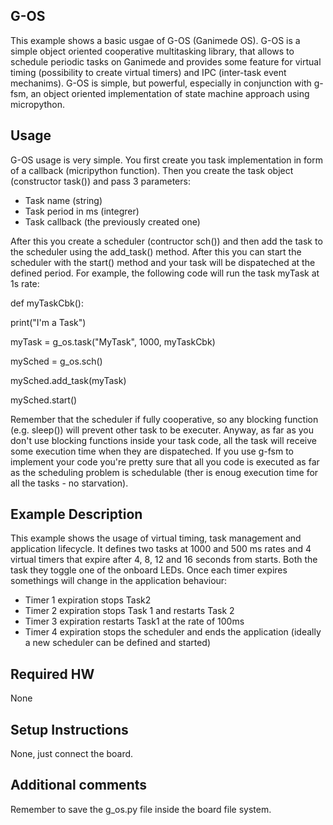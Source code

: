 ## G-OS
This example shows a basic usgae of G-OS (Ganimede OS). G-OS is a simple object oriented cooperative multitasking library, that allows to schedule periodic tasks on Ganimede and provides some feature for virtual timing (possibility to create virtual timers) and IPC (inter-task event mechanims). G-OS is simple, but powerful, especially in conjunction with g-fsm, an object oriented implementation of state machine approach using micropython. 

## Usage
G-OS usage is very simple. You first create you task implementation in form of a callback (micripython function). Then you create the task object (constructor task()) and pass 3 parameters:
- Task name (string)
- Task period in ms (integrer)
- Task callback (the previously created one)

After this you create a scheduler (contructor sch()) and then add the task to the scheduler using the add_task() method. After this you can start the scheduler with the start() method and your task will be dispateched at the defined period. For example, the following code will run the task myTask at 1s rate:

def myTaskCbk():

  print("I'm a Task")

myTask = g_os.task("MyTask", 1000, myTaskCbk)

mySched = g_os.sch()

mySched.add_task(myTask)

mySched.start()

Remember that the scheduler if fully cooperative, so any blocking function (e.g. sleep()) will prevent other task to be executer. Anyway, as far as you don't use blocking functions inside your task code, all the task will receive some execution time when they are dispateched. If you use g-fsm to implement your code you're pretty sure that all you code is executed as far as the scheduling problem is schedulable (ther is enoug execution time for all the tasks - no starvation).

## Example Description
This example shows the usage of virtual timing, task management and application lifecycle. It defines two tasks at 1000 and 500 ms rates and 4 virtual timers that expire after 4, 8, 12 and 16 seconds from starts. Both the task they toggle one of the onboard LEDs. Once each timer expires somethings will change in the application behaviour:

- Timer 1 expiration stops Task2
- Timer 2 expiration stops Task 1 and restarts Task 2
- Timer 3 expiration restarts Task1 at the rate of 100ms
- Timer 4 expiration stops the scheduler and ends the application (ideally a new scheduler can be defined and started)

## Required HW
None

## Setup Instructions
None, just connect the board.

## Additional comments
Remember to save the g_os.py file inside the board file system.

